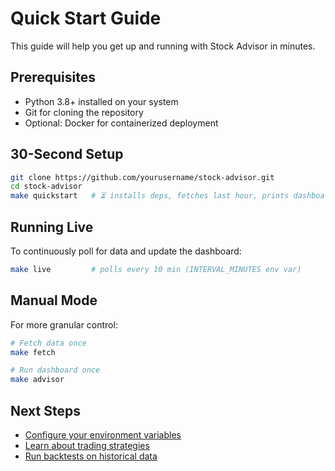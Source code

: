 # Quick Start Guide

This guide will help you get up and running with Stock Advisor in minutes.

## Prerequisites

- Python 3.8+ installed on your system
- Git for cloning the repository
- Optional: Docker for containerized deployment

## 30-Second Setup

```bash
git clone https://github.com/yourusername/stock-advisor.git
cd stock-advisor
make quickstart   # ⏳ installs deps, fetches last hour, prints dashboard once
```

## Running Live

To continuously poll for data and update the dashboard:

```bash
make live         # polls every 10 min (INTERVAL_MINUTES env var)
```

## Manual Mode

For more granular control:

```bash
# Fetch data once
make fetch

# Run dashboard once
make advisor
```

## Next Steps

- [Configure your environment variables](../README.md#environment-variables)
- [Learn about trading strategies](./strategies.md)
- [Run backtests on historical data](./backtesting.md)
